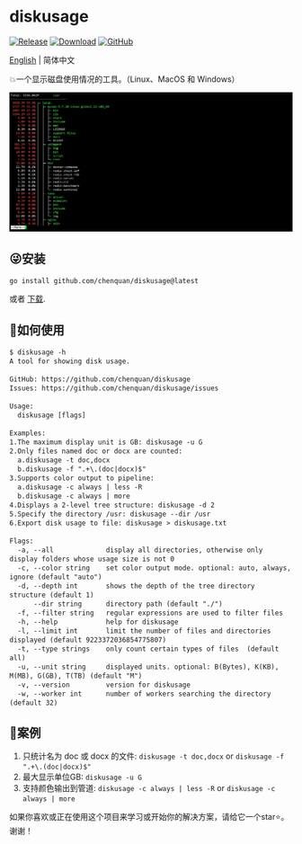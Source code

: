 # diskusage

[![Release](https://img.shields.io/github/v/release/chenquan/diskusage.svg?style=flat-square)](https://github.com/chenquan/diskusage)
[![Download](https://goproxy.cn/stats/github.com/chenquan/diskusage/badges/download-count.svg)](https://github.com/chenquan/diskusage)
[![GitHub](https://img.shields.io/github/license/chenquan/diskusage)](LICENSE)

[English](README.md) | 简体中文

💥一个显示磁盘使用情况的工具。（Linux、MacOS 和 Windows）

![](image/linux-pipe-more.png)

## 😜安装

```shell
go install github.com/chenquan/diskusage@latest
```

或者 [下载](https://github.com/chenquan/diskusage/releases).

## 👏如何使用

```
$ diskusage -h
A tool for showing disk usage.

GitHub: https://github.com/chenquan/diskusage
Issues: https://github.com/chenquan/diskusage/issues

Usage:
  diskusage [flags]

Examples:
1.The maximum display unit is GB: diskusage -u G
2.Only files named doc or docx are counted:
  a.diskusage -t doc,docx
  b.diskusage -f ".+\.(doc|docx)$"
3.Supports color output to pipeline:
  a.diskusage -c always | less -R
  b.diskusage -c always | more
4.Displays a 2-level tree structure: diskusage -d 2
5.Specify the directory /usr: diskusage --dir /usr
6.Export disk usage to file: diskusage > diskusage.txt

Flags:
  -a, --all             display all directories, otherwise only display folders whose usage size is not 0
  -c, --color string    set color output mode. optional: auto, always, ignore (default "auto")
  -d, --depth int       shows the depth of the tree directory structure (default 1)
      --dir string      directory path (default "./")
  -f, --filter string   regular expressions are used to filter files
  -h, --help            help for diskusage
  -l, --limit int       limit the number of files and directories displayed (default 9223372036854775807)
  -t, --type strings    only count certain types of files  (default all)
  -u, --unit string     displayed units. optional: B(Bytes), K(KB), M(MB), G(GB), T(TB) (default "M")
  -v, --version         version for diskusage
  -w, --worker int      number of workers searching the directory (default 32)
```

## 👀案例

1. 只统计名为 doc 或 docx 的文件: `diskusage -t doc,docx` or `diskusage -f ".+\.(doc|docx)$"`
2. 最大显示单位GB: `diskusage -u G`
3. 支持颜色输出到管道: `diskusage -c always | less -R` or `diskusage -c always | more`

如果你喜欢或正在使用这个项目来学习或开始你的解决方案，请给它一个star⭐。谢谢！
